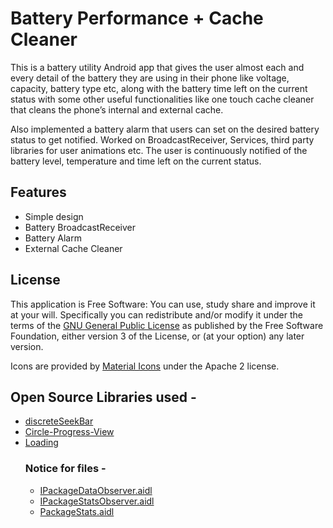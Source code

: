 # Battery Performance + Cache Cleaner

This  is a  battery  utility Android  app that gives the  user  almost  each  and  every  detail of  the battery they are  using  in  their  phone  like  voltage, capacity, battery  type  etc, along with the  battery time  left  on the  current  status  with  some  other  useful functionalities  like one touch cache cleaner that cleans the phone’s internal and external cache.

Also implemented a battery alarm that users can set on the desired battery status to get notified.
Worked on BroadcastReceiver, Services, third party libraries for user animations etc.
The user is continuously notified of the battery level, temperature and time left on the current status.

## Features
* Simple design
* Battery BroadcastReceiver
* Battery Alarm
* External Cache Cleaner

## License
This application is Free Software: You can use, study share and improve it at your
will. Specifically you can redistribute and/or modify it under the terms of the
[GNU General Public License](https://www.gnu.org/licenses/gpl.html) as
published by the Free Software Foundation, either version 3 of the License, or
(at your option) any later version.

Icons are provided by [Material Icons](https://material.io/icons/) under the Apache 2 license.

## Open Source Libraries used -
* [discreteSeekBar](https://github.com/AnderWeb/discreteSeekBar)
* [Circle-Progress-View](https://github.com/jakob-grabner/Circle-Progress-View)
* [Loading](https://github.com/yankai-victor/Loading)
  ### Notice for files - 
  * [IPackageDataObserver.aidl](https://github.com/mzlogin/CleanExpert/tree/master/app/src/main/aidl/android/content/pm)
  * [IPackageStatsObserver.aidl](https://github.com/mzlogin/CleanExpert/tree/master/app/src/main/aidl/android/content/pm)
  * [PackageStats.aidl](https://github.com/mzlogin/CleanExpert/tree/master/app/src/main/aidl/android/content/pm)
